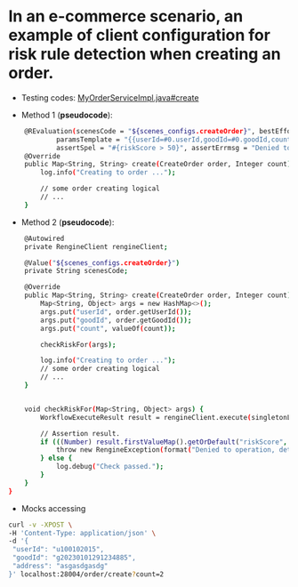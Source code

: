 # In an e-commerce scenario, an example of client configuration for risk rule detection when creating an order.

- Testing codes: [MyOrderServiceImpl.java#create](../../example/example-client-springboot/src/main/java/com/wl4g/rengine/example/client/service/impl/MyOrderServiceImpl.java)  

- Method 1 (**pseudocode**):

```bash
    @REvaluation(scenesCode = "${scenes_configs.createOrder}", bestEffort = true,
            paramsTemplate = "{{userId=#0.userId,goodId=#0.goodId,count=#1}}", failback = MyFailback.class,
            assertSpel = "#{riskScore > 50}", assertErrmsg = "Denied to operation, detected risk in your environment.")
    @Override
    public Map<String, String> create(CreateOrder order, Integer count) {
        log.info("Creating to order ...");

        // some order creating logical
        // ...
    }
```

- Method 2 (**pseudocode**):

```bash
    @Autowired
    private RengineClient rengineClient;

    @Value("${scenes_configs.createOrder}")
    private String scenesCode;

    @Override
    public Map<String, String> create(CreateOrder order, Integer count) {
        Map<String, Object> args = new HashMap<>();
        args.put("userId", order.getUserId());
        args.put("goodId", order.getGoodId());
        args.put("count", valueOf(count));

        checkRiskFor(args);

        log.info("Creating to order ...");
        // some order creating logical
        // ...
    }


    void checkRiskFor(Map<String, Object> args) {
        WorkflowExecuteResult result = rengineClient.execute(singletonList(scenesCode), true, args);

        // Assertion result.
        if (((Number) result.firstValueMap().getOrDefault("riskScore", 0d)).doubleValue() > 50d) {
            throw new RengineException(format("Denied to operation, detected risk in your environment."));
        } else {
            log.debug("Check passed.");
        }
    }
}
```

- Mocks accessing

```bash
curl -v -XPOST \
-H 'Content-Type: application/json' \
-d '{
 "userId": "u100102015",
 "goodId": "g20230101291234885",
 "address": "asgasdgasdg"
}' localhost:28004/order/create?count=2
```

